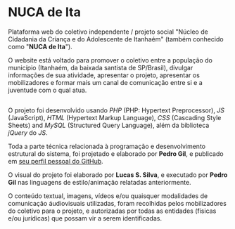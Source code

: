 # NUCA de Ita

Plataforma web do coletivo independente / projeto social "Núcleo de Cidadania da Criança e do Adolescente de Itanhaém" (também conhecido como "**NUCA de Ita**").

O website está voltado para promover o coletivo entre a população do município (Itanhaém, da baixada santista de SP/Brasil), divulgar informações de sua atividade, apresentar o projeto, apresentar os mobilizadores e formar mais um canal de comunicação entre si e a juventude com o qual atua.

##

O projeto foi desenvolvido usando *PHP* (PHP: Hypertext Preprocessor), *JS* (JavaScript), *HTML* (Hypertext Markup Language), *CSS* (Cascading Style Sheets) and *MySQL* (Structured Query Language), além da biblioteca *jQuery* do *JS*.

Toda a parte técnica relacionada à programação e desenvolvimento estrutural do sistema, foi projetado e elaborado por **Pedro Gil**, e publicado em [seu perfil pessoal do GitHub](https://github.com/pedroaggil).

O visual do projeto foi elaborado por **Lucas S. Silva**, e executado por **Pedro Gil** nas linguagens de estilo/animação relatadas anteriormente.

O conteúdo textual, imagens, vídeos e/ou quaisquer modalidades de comunicação áudiovisuais utilizadas, foram recolhidas pelos mobilizadores do coletivo para o projeto, e autorizadas por todas as entidades (físicas e/ou jurídicas) que possam vir a serem identificadas.
